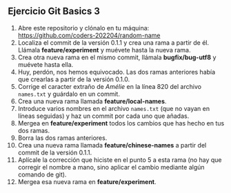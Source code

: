 ## Ejercicio Git Basics 3

1. Abre este repositorio y clónalo en tu máquina: <https://github.com/coders-202204/random-name>
2. Localiza el commit de la versión 0.1.1 y crea una rama a partir de él. Llámala **feature/experiment** y muévete hasta la nueva rama.
3. Crea otra nueva rama en el mismo commit, llámala **bugfix/bug-utf8** y muévete hasta ella.
4. Huy, perdón, nos hemos equivocado. Las dos ramas anteriores había que crearlas a partir de la versión 0.1.0.
5. Corrige el caracter extraño de _Amélie_ en la línea 820 del archivo `names.txt` y guárdalo en un commit.
6. Crea una nueva rama llamada **feature/local-names**.
7. Introduce varios nombres en el archivo `names.txt` (que no vayan en líneas seguidas) y haz un commit por cada uno que añadas.
8. Mergea en **feature/experiment** todos los cambios que has hecho en tus dos ramas.
9. Borra las dos ramas anteriores.
10. Crea una nueva rama llamada **feature/chinese-names** a partir del commit de la versión 0.1.1.
11. Aplícale la corrección que hiciste en el punto 5 a esta rama (no hay que corregir el nombre a mano, sino aplicar el cambio mediante algún comando de git).
12. Mergea esa nueva rama en **feature/experiment**.
